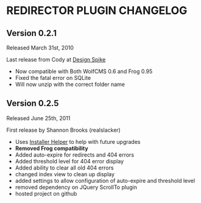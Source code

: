 # REDIRECTOR PLUGIN CHANGELOG

## Version 0.2.1

Released March 31st, 2010

Last release from Cody at [Design Spike](http://designspike.ca)

- Now compatible with Both WolfCMS 0.6 and Frog 0.95
- Fixed the fatal error on SQLite
- Will now unzip with the correct folder name

## Version 0.2.5

Released June 25th, 2011

First release by Shannon Brooks (realslacker)

- Uses [Installer Helper](https://github.com/realslacker/Installer-Helper) to help with future upgrades
- **Removed Frog compatibility**
- Added auto-expire for redirects and 404 errors
- Added threshold level for 404 error display
- Added ability to clear all old 404 errors
- changed index view to clean up display
- added settings to allow configuration of auto-expire and threshold level
- removed dependency on JQuery ScrollTo plugin
- hosted project on github